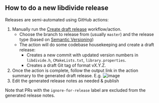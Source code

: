 ## How to do a new libdivide release

Releases are semi-automated using GitHub actions:

1. Manually run the [Create draft release](https://github.com/ridiculousfish/libdivide/actions/workflows/prepare_release.yml) workflow/action.
    * Choose the branch to release from (usually ```master```) and the release type (based on [Semantic Versioning](https://semver.org/))
    * The action will do some codebase housekeeping and create a draft release:
      * Creates a new commit with updated version numbers in ```libdivide.h```, ```CMakeLists.txt```, ```library.properties```.
      * Creates a draft Git tag of format vX.Y.Z. 
2. Once the action is complete, follow the output link in the action summary to the generated draft release. E.g. ![image](https://github.com/user-attachments/assets/7e8393f7-f204-4b3a-af37-de5e187479dc)
3. Edit the generated release notes as needed & publish

Note that PRs with the ```ignore-for-release``` label are excluded from the generated release notes.
